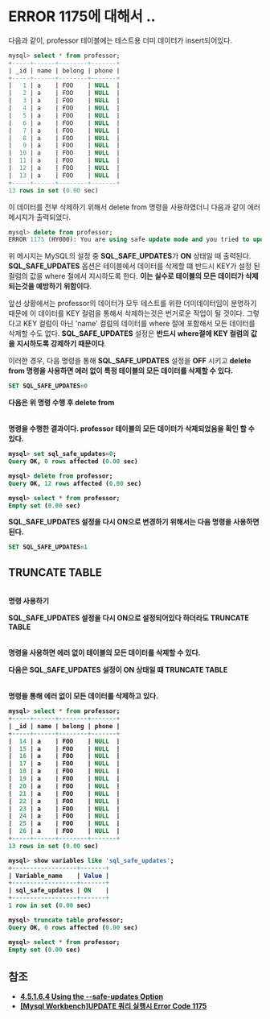 # ERROR 1175에 대해서 ..

다음과 같이, professor 테이블에는 테스트용 더미 데이터가 insert되어있다.

```sql
mysql> select * from professor;
+-----+------+--------+-------+
| _id | name | belong | phone |
+-----+------+--------+-------+
|   1 | a    | FOO    | NULL  |
|   2 | a    | FOO    | NULL  |
|   3 | a    | FOO    | NULL  |
|   4 | a    | FOO    | NULL  |
|   5 | a    | FOO    | NULL  |
|   6 | a    | FOO    | NULL  |
|   7 | a    | FOO    | NULL  |
|   8 | a    | FOO    | NULL  |
|   9 | a    | FOO    | NULL  |
|  10 | a    | FOO    | NULL  |
|  11 | a    | FOO    | NULL  |
|  12 | a    | FOO    | NULL  |
|  13 | a    | FOO    | NULL  |
+-----+------+--------+-------+
13 rows in set (0.00 sec)
```

이 데이터를 전부 삭제하기 위해서 delete from 명령을 사용하였더니 다음과 같이 에러메시지가 출력되었다.

```sql
mysql> delete from professor;
ERROR 1175 (HY000): You are using safe update mode and you tried to update a table without a WHERE that uses a KEY column
```

위 메시지는 MySQL의 설정 중 **SQL_SAFE_UPDATES**가 **ON** 상태일 때 출력된다. **SQL_SAFE_UPDATES** 옵션은 테이블에서 데이터를 삭제할 떄 반드시 KEY가 설정 된 컬럼의 값을 where 절에서 지시하도록 한다. **이는 실수로 테이블의 모든 데이터가 삭제되는것을 예방하기 위함이다**.

앞선 상황에서는 professor의 데이터가 모두 테스트를 위한 더미데이터임이 분명하기 때문에 이 데이터를 KEY 컬럼을 통해서 삭제하는것은 번거로운 작업이 될 것이다. 그렇다고 KEY 컬럼이 아닌 'name' 컬럼의 데이터를 where 절에 포함해서 모든 데이터를 삭제할 수도 없다. **SQL_SAFE_UPDATES** 설정은 **반드시 where절에 KEY 컬럼의 값을 지시하도록 강제하기 때문이다**.

이러한 경우, 다음 명령을 통해 **SQL_SAFE_UPDATES** 설정을 **OFF** 시키고 **delete from <table>** 명령을 사용하면 에러 없이 특정 테이블의 모든 데이터를 삭제할 수 있다.

```sql
SET SQL_SAFE_UPDATES=0
```

다음은 위 명령 수행 후 delete from <table> 명령을 수행한 결과이다. professor 테이블의 모든 데이터가 삭제되었음을 확인 할 수 있다.

```sql
mysql> set sql_safe_updates=0;
Query OK, 0 rows affected (0.00 sec)

mysql> delete from professor;
Query OK, 12 rows affected (0.00 sec)

mysql> select * from professor;
Empty set (0.00 sec)
```

**SQL_SAFE_UPDATES** 설정을 다시 **ON**으로 변경하기 위해서는 다음 명령을 사용하면 된다.

```sql
SET SQL_SAFE_UPDATES=1
```

## TRUNCATE TABLE <TABLE NAME> 명령 사용하기

**SQL_SAFE_UPDATES** 설정을 다시 **ON**으로 설정되어있다 하더라도 **TRUNCATE TABLE <TABLE NAME>** 명령을 사용하면 에러 없이 테이블의 모든 데이터를 삭제할 수 있다.

다음은 **SQL_SAFE_UPDATES** 설정이 **ON** 상태일 떄 **TRUNCATE TABLE <TABLE NAME>** 명령을 통해 에러 없이 모든 데이터를 삭제하고 있다.

```sql
mysql> select * from professor;
+-----+------+--------+-------+
| _id | name | belong | phone |
+-----+------+--------+-------+
|  14 | a    | FOO    | NULL  |
|  15 | a    | FOO    | NULL  |
|  16 | a    | FOO    | NULL  |
|  17 | a    | FOO    | NULL  |
|  18 | a    | FOO    | NULL  |
|  19 | a    | FOO    | NULL  |
|  20 | a    | FOO    | NULL  |
|  21 | a    | FOO    | NULL  |
|  22 | a    | FOO    | NULL  |
|  23 | a    | FOO    | NULL  |
|  24 | a    | FOO    | NULL  |
|  25 | a    | FOO    | NULL  |
|  26 | a    | FOO    | NULL  |
+-----+------+--------+-------+
13 rows in set (0.00 sec)

mysql> show variables like 'sql_safe_updates';
+------------------+-------+
| Variable_name    | Value |
+------------------+-------+
| sql_safe_updates | ON    |
+------------------+-------+
1 row in set (0.00 sec)

mysql> truncate table professor;
Query OK, 0 rows affected (0.00 sec)

mysql> select * from professor;
Empty set (0.00 sec)
```



## 참조

* [4.5.1.6.4 Using the --safe-updates Option](https://dev.mysql.com/doc/refman/5.7/en/mysql-tips.html)
* [[Mysql Workbench]UPDATE 쿼리 실행시 Error Code 1175](http://mdj1234.tistory.com/60)
